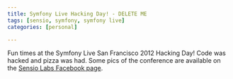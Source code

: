 ```yaml
---
title: Symfony Live Hacking Day! - DELETE ME
tags: [sensio, symfony, symfony live]
categories: [personal]

---
```

Fun times at the Symfony Live San Francisco 2012 Hacking Day! Code
was hacked and pizza was had. Some pics of the conference are
available on the [Sensio Labs Facebook page][1].

[1]: https://www.facebook.com/media/set/?set=a.450514941665306.112810.129739647076172
